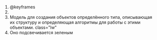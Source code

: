 1. @keyframes
2. </head>
           <title>HTML, CSS and JavaScript demo</title>
   </head>
3. Модель для создания объектов определённого типа, описывающая их структуру и определяющая алгоритмы для работы с этими объектами. class="lw"
4. <!-- End your code here -->  Оно подсвечивается зеленым
